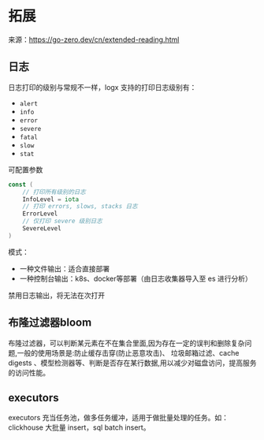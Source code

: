 # 拓展
来源：https://go-zero.dev/cn/extended-reading.html

## 日志
日志打印的级别与常规不一样，logx 支持的打印日志级别有：
- `alert`
- `info`
- `error`
- `severe`
- `fatal`
- `slow`
- `stat`

可配置参数
```go
const (
    // 打印所有级别的日志
    InfoLevel = iota
    // 打印 errors, slows, stacks 日志
    ErrorLevel
    // 仅打印 severe 级别日志
    SevereLevel
)
```  

模式：
- 一种文件输出：适合直接部署
- 一种控制台输出：k8s、docker等部署（由日志收集器导入至 es 进行分析）

禁用日志输出，将无法在次打开

## 布隆过滤器bloom
布隆过滤器，可以判断某元素在不在集合里面,因为存在一定的误判和删除复杂问题,一般的使用场景是:防止缓存击穿(防止恶意攻击)、 垃圾邮箱过滤、cache digests 、模型检测器等、判断是否存在某行数据,用以减少对磁盘访问，提高服务的访问性能。

## executors
executors 充当任务池，做多任务缓冲，适用于做批量处理的任务。如：clickhouse 大批量 insert，sql batch insert。
